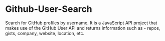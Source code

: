 # Github-User-Search

Search for GitHub profiles by username. It is a JavaScript API project that makes use of the GitHub User API and returns information such as - repos, gists, company, website, location, etc.
